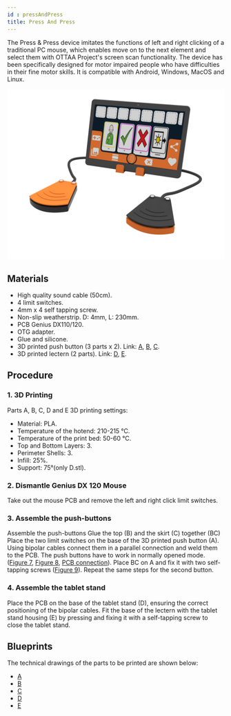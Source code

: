 ```yaml
---
id : pressAndPress
title: Press And Press
---
```

The Press & Press device imitates the functions of left and right clicking of a traditional PC mouse, which enables move on to the next element and select them with OTTAA Project's screen scan functionality. The device has been specifically designed for motor impaired people who have difficulties in their fine motor skills. It is compatible with Android, Windows, MacOS and Linux.

![press And Press](../img/pressAndPress.png)

## Materials
* High quality sound cable (50cm).
* 4 limit switches.
* 4mm x 4 self tapping screw.
* Non-slip weatherstrip. D: 4mm, L: 230mm.
* PCB Genius DX110/120.
* OTG adapter.
* Glue and silicone.
* 3D printed push button (3 parts x 2). Link: [A](https://drive.google.com/file/d/1CficEc5HUZEojVipBvPkDPR9ZZAXRsz_/view?usp=sharing), [B](https://drive.google.com/file/d/17mDdYHb8EZ9sE3oHA-JYj-fRMQPmUcAi/view?usp=sharing), [C](https://drive.google.com/file/d/1tcJvlZxroxrnLInq5xDCOhOi1hKhlBDI/view?usp=sharing).
* 3D printed lectern (2 parts). Link: [D](https://drive.google.com/file/d/1z3RoKYi7vi-e8lv2JN_N4b7SeH1udlEW/view?usp=sharing), [E](https://drive.google.com/file/d/1EH0EHQhkieh16OotWjGcWZUpCBxzRASE/view?usp=sharing).

## Procedure
### 1. 3D Printing
    
Parts A, B, C, D and E  3D printing settings: 
 * Material: PLA.
 * Temperature of the hotend: 210-215 °C.
 * Temperature of the print bed: 50-60 °C.
 * Top and Bottom Layers: 3.
 * Perimeter Shells: 3.
 * Infill: 25%.
 * Support: 75°(only D.stl).

 ### 2. Dismantle Genius DX 120 Mouse
 Take out the mouse PCB and remove the left and right click limit switches.

 ### 3. Assemble the push-buttons
 Assemble the push-buttons
Glue the top (B) and the skirt (C) together (BC)
Place the two limit switches on the base of the 3D printed push button (A).
Using bipolar cables connect them in a parallel connection and weld them to the PCB. The push buttons have to work in normally opened mode. ([Figure 7](https://drive.google.com/file/d/1hJX_H08zH5Y6z50uw2MZ4vjAfXDva6Sh/view?usp=sharing), [Figure 8](https://drive.google.com/file/d/1mCdPttvOAZV-D-qX5y5ws7LYHEmS7hX4/view?usp=sharing), [PCB connection](https://drive.google.com/file/d/1APXE_7N2-TtJhBHzjSdUjh6Z4agkxLwp/view?usp=sharing)). 
Place BC on A and fix it with two self-tapping screws ([Figure 9](https://drive.google.com/file/d/1IaYppWFhCYig1H7bOUKBdTVWCPXoFMCv/view?usp=sharing)).
Repeat the same steps for the second button.

### 4. Assemble the tablet stand
Place the PCB on the base of the tablet stand (D), ensuring the correct positioning of the bipolar cables.
Fit the base of the lectern with the tablet stand housing (E) by pressing and fixing it with a self-tapping screw to close the tablet stand.

## Blueprints
The technical drawings of the parts to be printed are shown below:
* [A](https://drive.google.com/file/d/1WjWpWcg1P_cGGSEbP0U1ywfZkeA2ngWo/view?usp=sharing)
* [B](https://drive.google.com/file/d/1NYNzlGXLMBZUwcXMm_nin6Wj314eVYtC/view?usp=sharing)
* [C](https://drive.google.com/file/d/1AZrRnG13Za0zcgXFpBS45YTMuNVuiynv/view?usp=sharing)
* [D](https://drive.google.com/file/d/1_jd9kli9ysh8BuX5micqTNPQX_uEPNjB/view?usp=sharing)
* [E](https://drive.google.com/file/d/1LgwKxKWrxWNAA_plA4ngFvSCZesAGAog/view?usp=sharing)
